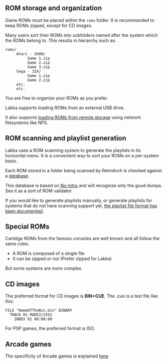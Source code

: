 ## ROM storage and organization

Game ROMs must be placed within the `roms` folder. It is recommanded to keep ROMs zipped, except for CD images.

Many users sort their ROMs into subfolders named after the system which the ROMs belong to. This results in hierarchy such as:

    roms/
         Atari - 2600/
              Game 1.zip
              Game 2.zip
              Game 3.zip
         Sega - 32X/
              Game 1.zip
              Game 2.zip
         etc.
         etc.

You are free to organize your ROMs as you prefer.

Lakka supports loading ROMs from an external USB drive.

It also supports [loading ROMs from remote storage](Serving-ROMs-from-a-NAS) using network filesystems like NFS.

## ROM scanning and playlist generation

Lakka uses a ROM scanning system to generate the playlists in its horizontal menu. It is a convenient way to sort your ROMs on a per-system basis.

Each ROM stored in a folder being scanned by RetroArch is checked against a [database](https://github.com/libretro/libretro-database/tree/master/dat).

This database is based on [No-Intro](http://www.no-intro.org/) and will recognize only the good dumps. See it as a sort of ROM validator.

If you would like to generate playlists manually, or generate playlists for systems that do not have scanning support yet, [the playlist file format has been documented](Playlists).

## Special ROMs

Cartdige ROMs from the famous consoles are well known and all follow the same rules:

 * A ROM is composed of a single file
 * It can be zipped or not (Prefer zipped for Lakka)

But some systems are more complex.

## CD images

The preferred format for CD images is **BIN+CUE**. The .cue is a text file like this:

    FILE "NameOfTheBin.bin" BINARY
      TRACK 01 MODE2/2352
        INDEX 01 00:00:00

For PSP games, the preferred format is ISO.

## Arcade games

The specificity of Arcade games is explained [here](https://github.com/libretro/Lakka/wiki/Arcade#arcade-roms)